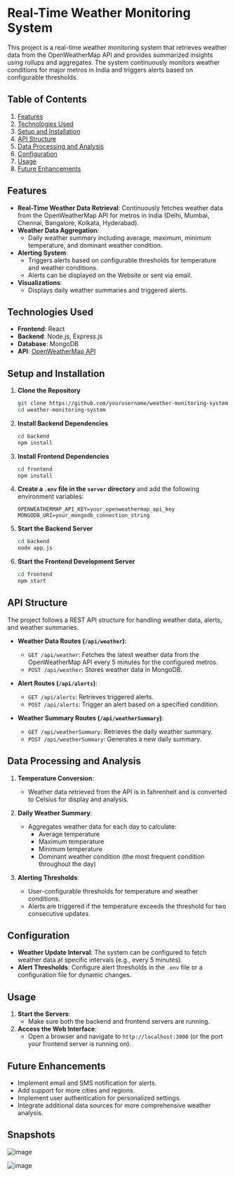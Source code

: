 # Real-Time Weather Monitoring System

This project is a real-time weather monitoring system that retrieves weather data from the OpenWeatherMap API and provides summarized insights using rollups and aggregates. The system continuously monitors weather conditions for major metros in India and triggers alerts based on configurable thresholds.

## Table of Contents
1. [Features](#features)
2. [Technologies Used](#technologies-used)
3. [Setup and Installation](#setup-and-installation)
4. [API Structure](#api-structure)
5. [Data Processing and Analysis](#data-processing-and-analysis)
6. [Configuration](#configuration)
7. [Usage](#usage)
8. [Future Enhancements](#future-enhancements)

## Features
- **Real-Time Weather Data Retrieval**: Continuously fetches weather data from the OpenWeatherMap API for metros in India (Delhi, Mumbai, Chennai, Bangalore, Kolkata, Hyderabad).
- **Weather Data Aggregation**:
  - Daily weather summary including average, maximum, minimum temperature, and dominant weather condition.
- **Alerting System**:
  - Triggers alerts based on configurable thresholds for temperature and weather conditions.
  - Alerts can be displayed on the Website or sent via email.
- **Visualizations**:
  - Displays daily weather summaries and triggered alerts.

## Technologies Used
- **Frontend**: React
- **Backend**: Node.js, Express.js
- **Database**: MongoDB
- **API**: [OpenWeatherMap API](https://openweathermap.org/)

## Setup and Installation

1. **Clone the Repository**
   ```bash
   git clone https://github.com/yourusername/weather-monitoring-system.git
   cd weather-monitoring-system
   ```

2. **Install Backend Dependencies**
   ```bash
   cd backend
   npm install
   ```

3. **Install Frontend Dependencies**
   ```bash
   cd frontend
   npm install
   ```

4. **Create a `.env` file in the `server` directory** and add the following environment variables:
   ```
   OPENWEATHERMAP_API_KEY=your_openweathermap_api_key
   MONGODB_URI=your_mongodb_connection_string
   ```

5. **Start the Backend Server**
   ```bash
   cd backend
   node app.js
   ```

6. **Start the Frontend Development Server**
   ```bash
   cd frontend
   npm start
   ```

## API Structure

The project follows a REST API structure for handling weather data, alerts, and weather summaries.

- **Weather Data Routes (`/api/weather`)**:
  - `GET /api/weather`: Fetches the latest weather data from the OpenWeatherMap API every 5 minutes for the configured metros.
  - `POST /api/weather`: Stores weather data in MongoDB.

- **Alert Routes (`/api/alerts`)**:
  - `GET /api/alerts`: Retrieves triggered alerts.
  - `POST /api/alerts`: Trigger an alert based on a specified condition.

- **Weather Summary Routes (`/api/weatherSummary`)**:
  - `GET /api/weatherSummary`: Retrieves the daily weather summary.
  - `POST /api/weatherSummary`: Generates a new daily summary.

## Data Processing and Analysis

1. **Temperature Conversion**:
   - Weather data retrieved from the API is in fahrenheit and is converted to Celsius for display and analysis.

2. **Daily Weather Summary**:
   - Aggregates weather data for each day to calculate:
     - Average temperature
     - Maximum temperature
     - Minimum temperature
     - Dominant weather condition (the most frequent condition throughout the day)

3. **Alerting Thresholds**:
   - User-configurable thresholds for temperature and weather conditions.
   - Alerts are triggered if the temperature exceeds the threshold for two consecutive updates.

## Configuration

- **Weather Update Interval**: The system can be configured to fetch weather data at specific intervals (e.g., every 5 minutes).
- **Alert Thresholds**: Configure alert thresholds in the `.env` file or a configuration file for dynamic changes.

## Usage

1. **Start the Servers**:
   - Make sure both the backend and frontend servers are running.
2. **Access the Web Interface**:
   - Open a browser and navigate to `http://localhost:3000` (or the port your frontend server is running on).

## Future Enhancements
- Implement email and SMS notification for alerts.
- Add support for more cities and regions.
- Implement user authentication for personalized settings.
- Integrate additional data sources for more comprehensive weather analysis.

## Snapshots

![image](https://github.com/user-attachments/assets/91ae57d8-5ea7-4f2b-9b90-b29de8000afd)

![image](https://github.com/user-attachments/assets/a251d139-76c1-4232-807f-ac4a62f6fdee)


